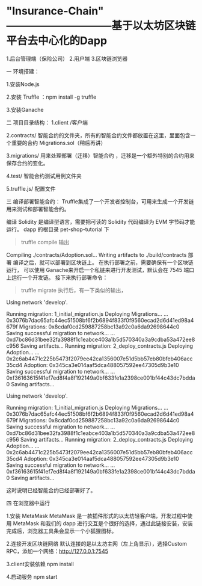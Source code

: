 # "Insurance-Chain"  ——————————基于以太坊区块链平台去中心化的Dapp

1.后台管理端（保险公司）
2.用户端
3.区块链浏览器


一 环境搭建：

1.安装Node.js

2.安装 Truffle ：npm install -g truffle

3.安装Ganache


二 项目目录结构：
1.client /客户端

2.contracts/ 智能合约的文件夹，所有的智能合约文件都放置在这里，里面包含一个重要的合约 Migrations.sol（稍后再讲）

3.migrations/ 用来处理部署（迁移）智能合约 ，迁移是一个额外特别的合约用来保存合约的变化。

4.test/ 智能合约测试用例文件夹

5.truffle.js/ 配置文件

三 编译部署智能合约：
Truffle集成了一个开发者控制台，可用来生成一个开发链用来测试和部署智能合约。

编译
Solidity 是编译型语言，需要把可读的 Solidity 代码编译为 EVM 字节码才能运行。
dapp 的根目录 pet-shop-tutorial 下

> truffle compile
输出

Compiling ./contracts/Adoption.sol...
Writing artifacts to ./build/contracts
部署
编译之后，就可以部署到区块链上。
在执行部署之前，需要确保有一个区块链运行， 可以使用
Ganache来开启一个私链来进行开发测试，默认会在 7545 端口上运行一个开发链。
接下来执行部署命令：

> truffle  migrate
执行后，有一下类似的输出，


Using network 'develop'.

Running migration: 1_initial_migration.js
  Deploying Migrations...
  ... 0x3076b7dac65afc44ec51508bf6f2b6894f833f0f9560ecad2d6d41ed98a4679f
  Migrations: 0x8cdaf0cd259887258bc13a92c0a6da92698644c0
Saving successful migration to network...
  ... 0xd7bc86d31bee32fa3988f1c1eabce403a1b5d570340a3a9cdba53a472ee8c956
Saving artifacts...
Running migration: 2_deploy_contracts.js
  Deploying Adoption...
  ... 0x2c6ab4471c225b5473f2079ee42ca1356007e51d5bb57eb80bfeb406acc35cd4
  Adoption: 0x345ca3e014aaf5dca488057592ee47305d9b3e10
Saving successful migration to network...
  ... 0xf36163615f41ef7ed8f4a8f192149a0bf633fe1a2398ce001bf44c43dc7bdda0
Saving artifacts...

Using network 'develop'.

Running migration: 1_initial_migration.js
  Deploying Migrations...
  ... 0x3076b7dac65afc44ec51508bf6f2b6894f833f0f9560ecad2d6d41ed98a4679f
  Migrations: 0x8cdaf0cd259887258bc13a92c0a6da92698644c0
Saving successful migration to network...
  ... 0xd7bc86d31bee32fa3988f1c1eabce403a1b5d570340a3a9cdba53a472ee8c956
Saving artifacts...
Running migration: 2_deploy_contracts.js
  Deploying Adoption...
  ... 0x2c6ab4471c225b5473f2079ee42ca1356007e51d5bb57eb80bfeb406acc35cd4
  Adoption: 0x345ca3e014aaf5dca488057592ee47305d9b3e10
Saving successful migration to network...
  ... 0xf36163615f41ef7ed8f4a8f192149a0bf633fe1a2398ce001bf44c43dc7bdda0
Saving artifacts...

这时说明已经智能合约已经部署好了。

四 在浏览器中运行

1.安装 MetaMask
MetaMask 是一款插件形式的以太坊轻客户端，开发过程中使用 MetaMask 和我们的 dapp 进行交互是个很好的选择，通过此链接安装，安装完成后，浏览器工具条会显示一个小狐狸图标。

2.连接开发区块链网络
默认连接的是以太坊主网（左上角显示），选择Custom RPC，添加一个网络：http://127.0.0.1:7545

3.client安装依赖 npm install

4.启动服务 npm start





